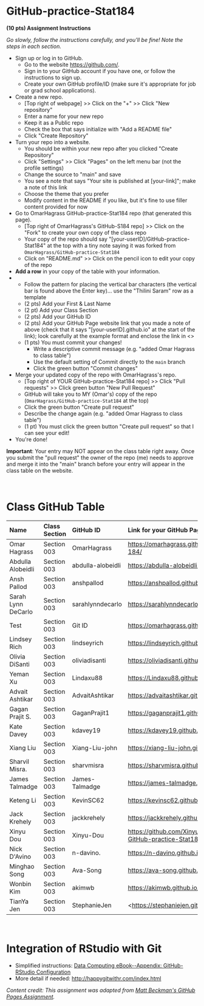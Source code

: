 # GitHub-practice-Stat184

**(10 pts) Assignment Instructions**

*Go slowly, follow the instructions carefully, and you'll be fine! Note the steps in each section.*
- Sign up or log in to GitHub.
     - Go to the website https://github.com/.
     - Sign in to your GitHub account if you have one, or follow the instructions to sign up.
     - Create your own GitHub profile/ID (make sure it's appropriate for job or grad school applications).
- Create a new repo.
    - [Top right of webpage] >> Click on the "+" >> Click "New repository" 
    - Enter a name for your new repo
    - Keep it as a Public repo
    - Check the box that says initialize with "Add a README file"
    - Click "Create Repository"
- Turn your repo into a website.
    - You should be within your new repo after you clicked "Create Repository"
    - Click "Settings" >> Click "Pages" on the left menu bar (not the profile settings)
    - Change the source to "main" and save  
    - You see a note that says "Your site is published at [your-link]"; make a note of this link
    - Choose the theme that you prefer
    - Modify content in the README if you like, but it's fine to use filler content provided for now  
- Go to OmarHagrass GitHub-practice-Stat184 repo (that generated this page).
    - [Top right of OmarHagrass's GitHub-S184 repo] >> Click on the "Fork" to create your own copy of the class repo
    - Your copy of the repo should say "[your-userID]/GitHub-practice-Stat184" at the top with a tiny note saying it was forked from `OmarHagrass/GitHub-practice-Stat184`
    - Click on "README.md" >> Click on the pencil icon to edit your copy of the repo
- **Add a row** in your copy of the table with your information. 
- 
    - Follow the pattern for placing the vertical bar characters (the vertical bar is found above the Enter key)... use the "Thilini Saram" row as a template
    - (2 pts) Add your First & Last Name  
    - (2 pt)  Add your Class Section
    - (2 pts) Add your GitHub ID  
    - (2 pts) Add your GitHub Page website link that you made a note of above (check that it says "[your-userID].github.io" at the start of the link); look carefully at the example format and enclose the link in <> 
    - (1 pts) You must commit your changes!
        - Write a descriptive commit message (e.g. "added Omar Hagrass to class table")
        - Use the default setting of Commit directly to the `main` branch
        - Click the green button "Commit changes" 
- Merge your updated copy of the repo with OmarHagrass's repo.
    - [Top right of YOUR GitHub-practice-Stat184 repo] >> Click "Pull requests" >> Click green button "New Pull Request"
    - GitHub will take you to MY (Omar's) copy of the repo (`OmarHagrass/GitHub-practice-Stat184` at the top)
    - Click the green button "Create pull request"
    - Describe the change again (e.g. "added Omar Hagrass to class table")
    - (1 pt) You must click the green button "Create pull request" so that I can see your edit!
- You're done!  
 
**Important**: Your entry may NOT appear on the class table right away.  Once you submit the "pull request" the owner of the repo (me) needs to approve and merge it into the "main" branch before your entry will appear in the class table on the website. 

<br>


# Class GitHub Table  

| Name                    | Class Section     | GitHub ID            | Link for your GitHub Page                                  |  
|:------------------------|:------------------|:---------------------|:-----------------------------------------------------------|  
| Omar Hagrass            | Section 003       | OmarHagrass          |<https://omarhagrass.github.io/GitHub-pages-184/>           |  
| Abdulla Alobeidli       | Section 003       | abdulla-alobeidli    |<https://abdulla-alobeidli.github.io/psu-1/>                | 
| Ansh Pallod             | Section 003       | anshpallod           |<https://anshpallod.github.io/STAT184/>                     | 
| Sarah Lynn DeCarlo      | Section 003       | sarahlynndecarlo     |<https://sarahlynndecarlo.github.io/Assignment1-/>          |
| Test                    | Section 003       | Git ID               | <https://omarhagrass.github.io/test-rep-184/>              |
| Lindsey Rich            | Section 003       | lindseyrich          | <https://lindseyrich.github.io/Stat184/>                     |
| Olivia DiSanti          | Section 003       | oliviadisanti        |<https://oliviadisanti.github.io/Olivia-DiSanti/>            |
| Yeman Xu                | Section 003       | Lindaxu88              | <https://Lindaxu88.github.io/Lindaxu/>              | 
| Advait Ashtikar         | Section 003       | AdvaitAshtikar       |<https://advaitashtikar.github.io/STAT184---PSU/>           |
| Gagan Prajit S.         | Section 003       | GaganPrajit1         |<https://gaganprajit1.github.io/Repo_1/>                    |
| Kate Davey              | Section 003       | kdavey19             |<https://kdavey19.github.io/GitHub-Introduction/>            |
| Xiang Liu               | Section 003       | Xiang-Liu-john       |<https://xiang-liu-john.github.io/STAT-184/>                |
| Sharvil Misra.          | Section 003       | sharvmisra           |<https://sharvmisra.github.io/STAT184Misra/>                |
| James Talmadge          | Section 003       | James-Talmadge       |<https://james-talmadge.github.io/My-repo/>                 |
| Keteng Li               | Section 003       | KevinSC62            |<https://kevinsc62.github.io/Keteng-Li/>                    |
| Jack Krehely            | Section 003       | jackkrehely          |<https://jackkrehely.github.io/projects/>                   |
| Xinyu Dou               | Section 003       | Xinyu-Dou            |<https://github.com/Xinyu-Dou/Xinyu-Dou-GitHub-practice-Stat184> |
| Nick D'Avino            | Section 003       | n-davino.            |<https://n-davino.github.io/davino/>                          |
| Minghao Song            | Section 003       | Ava-Song             |<https://ava-song.github.io/stat184-p1>                     |
| Wonbin Kim              | Section 003       | akimwb               |<https://akimwb.github.io/verbose-palm-tree/>               |
| TianYa Jen              | Section 003       | StephanieJen         |<https://stephaniejen.github.io/GitHub_Practice-/           |



<br>




# Integration of RStudio with Git

- Simplified instructions: [Data Computing eBook--Appendix: GitHub-RStudio Configuration](https://dtkaplan.github.io/DataComputingEbook/appendix-github-rstudio-configuration.html#appendix-github-rstudio-configuration)  
- More detail if needed: <http://happygitwithr.com/index.html>

*Content credit: This assignment was adapted from [Matt Beckman's GitHub Pages Assignment](https://mdbeckman.github.io/GitHub-Practice-184/).* 
